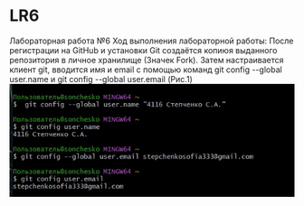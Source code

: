 # LR6
Лабораторная работа №6 Ход выполнения лабораторной работы:
После регистрации на GitHub и установки Git создаётся копиюя выданного репозитория в личное хранилище (Значек Fork).
Затем настраивается клиент git, вводится имя и email с помощью команд git config --global user.name и git config --global user.email (Рис.1)
![рис.1](https://github.com/Sonchello/_LR_6/blob/otchet/otchet/1.jpg)

